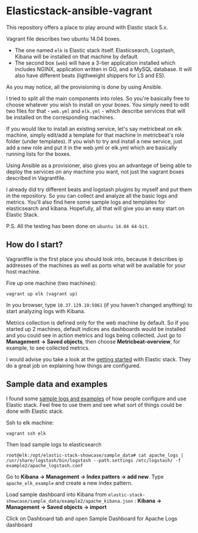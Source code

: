 # Elasticstack-ansible-vagrant

This repository offers a place to play around with Elastic stack 5.x.

Vagrant file describes two ubuntu 14.04 boxes.
* The one named ```elk``` is Elastic stack itself. Elasticsearch, Logstash, Kibana will be installed on that machine by default.
* The second box (```web```) will have a 3-tier application installed which includes NGINX, application written in GO, and a MySQL database. It will also have different beats (ligthweight shippers for LS and ES).

As you may notice, all the provisioning is done by using Ansible.

I tried to split all the main components into roles. So you're basically free to choose whatever you wish to install on your boxes. You simply need to edit two files for that - ```web.yml``` and ```elk.yml``` - which describe services that will be installed on the corresponding machines.

If you would like to install an existing service, let's say metricbeat on elk machine, simply edit/add a template for that machine in metricbeat's role folder (under templates). If you wish to try and install a new service, just add a new role and put it in the web.yml or elk.yml which are basically running lists for the boxes.

Using Ansible as a provisioner, also gives you an advantage of being able to deploy the services on any machine you want, not just the vagrant boxes described in Vagrantfile.

I already did try different beats and logstash plugins by myself and put them in the repository. So you can collect and analyze all the basic logs and metrics. You'll also find here some sample logs and templates for elasticsearch and kibana. Hopefully, all that will give you an easy start on Elastic Stack.

P.S. All the testing has been done on ```ubuntu 14.04 64-bit```.

## How do I start?

 Vagrantfile is the first place you should look into, because it describes ip addresses of the machines as well as ports what will be available for your host machine.

 Fire up one machine (two machines):
 ```
 vagrant up elk (vagrant up)
 ```

 In you browser, type ```10.37.129.10:5061``` (if you haven't changed anything)  to start analyzing logs with Kibana.

 Metrics collection is defined only for the web machine by default. So if you started up 2 machines, default indices ans dashboards would be installed and you could see in action metrics and logs being collected. Just go to **Management -> Saved objects**, then choose **Metricbeat-overview**, for example, to see collected metrics.

 I would advise you take a look at the [getting started](https://www.elastic.co/guide/en/beats/libbeat/5.x/getting-started.html) with Elastic stack. They do a great job on explaining how things are configured.

## Sample data and examples
 I found some [sample logs and examples](https://github.com/elastic/examples) of how people configure and use Elastic stack. Feel free to use them and see what sort of things could be done with Elastic stack.

 Ssh to elk machine:
 ```
 vagrant ssh elk
 ```

 Then load sample logs to elasticsearch

 ```
 root@elk:/opt/elastic-stack-showcase/sample_data# cat apache_logs | /usr/share/logstash/bin/logstash --path.settings /etc/logstash/ -f example2/apache_logstash.conf
 ```
Go to **Kibana -> Management -> Index patters -> add new**.  Type ```apache_elk_example``` and create a new index pattern.


Load sample dashboard into Kibana from ```elastic-stack-showcase/sample_data/example2/apache_kibana.json``` :
**Kibana -> Management -> Saved objects -> import**



Click on Dashboard tab and open Sample Dashboard for Apache Logs dashboard





 
